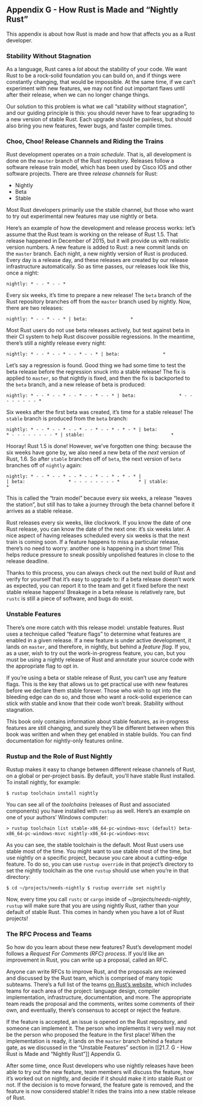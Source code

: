 ## Appendix G - How Rust is Made and “Nightly Rust”


This appendix is about how Rust is made and how that affects you as a Rust developer.

### Stability Without Stagnation

As a language, Rust cares a _lot_ about the stability of your code. We want Rust to be a rock-solid foundation you can build on, and if things were constantly changing, that would be impossible. At the same time, if we can’t experiment with new features, we may not find out important flaws until after their release, when we can no longer change things.

Our solution to this problem is what we call “stability without stagnation”, and our guiding principle is this: you should never have to fear upgrading to a new version of stable Rust. Each upgrade should be painless, but should also bring you new features, fewer bugs, and faster compile times.

### Choo, Choo! Release Channels and Riding the Trains

Rust development operates on a _train schedule_. That is, all development is done on the `master` branch of the Rust repository. Releases follow a software release train model, which has been used by Cisco IOS and other software projects. There are three _release channels_ for Rust:

-   Nightly
-   Beta
-   Stable

Most Rust developers primarily use the stable channel, but those who want to try out experimental new features may use nightly or beta.

Here’s an example of how the development and release process works: let’s assume that the Rust team is working on the release of Rust 1.5. That release happened in December of 2015, but it will provide us with realistic version numbers. A new feature is added to Rust: a new commit lands on the `master` branch. Each night, a new nightly version of Rust is produced. Every day is a release day, and these releases are created by our release infrastructure automatically. So as time passes, our releases look like this, once a night:

`nightly: * - - * - - *` 

Every six weeks, it’s time to prepare a new release! The `beta` branch of the Rust repository branches off from the `master` branch used by nightly. Now, there are two releases:

`nightly: * - - * - - *
                     |
beta:                *` 

Most Rust users do not use beta releases actively, but test against beta in their CI system to help Rust discover possible regressions. In the meantime, there’s still a nightly release every night:

`nightly: * - - * - - * - - * - - *
                     |
beta:                *` 

Let’s say a regression is found. Good thing we had some time to test the beta release before the regression snuck into a stable release! The fix is applied to `master`, so that nightly is fixed, and then the fix is backported to the `beta` branch, and a new release of beta is produced:

`nightly: * - - * - - * - - * - - * - - *
                     |
beta:                * - - - - - - - - *` 

Six weeks after the first beta was created, it’s time for a stable release! The `stable` branch is produced from the `beta` branch:

`nightly: * - - * - - * - - * - - * - - * - * - *
                     |
beta:                * - - - - - - - - *
                                       |
stable:                                *` 

Hooray! Rust 1.5 is done! However, we’ve forgotten one thing: because the six weeks have gone by, we also need a new beta of the _next_ version of Rust, 1.6. So after `stable` branches off of `beta`, the next version of `beta` branches off of `nightly` again:

`nightly: * - - * - - * - - * - - * - - * - * - *
                     |                         |
beta:                * - - - - - - - - *       *
                                       |
stable:                                *` 

This is called the “train model” because every six weeks, a release “leaves the station”, but still has to take a journey through the beta channel before it arrives as a stable release.

Rust releases every six weeks, like clockwork. If you know the date of one Rust release, you can know the date of the next one: it’s six weeks later. A nice aspect of having releases scheduled every six weeks is that the next train is coming soon. If a feature happens to miss a particular release, there’s no need to worry: another one is happening in a short time! This helps reduce pressure to sneak possibly unpolished features in close to the release deadline.

Thanks to this process, you can always check out the next build of Rust and verify for yourself that it’s easy to upgrade to: if a beta release doesn’t work as expected, you can report it to the team and get it fixed before the next stable release happens! Breakage in a beta release is relatively rare, but `rustc` is still a piece of software, and bugs do exist.

### Unstable Features

There’s one more catch with this release model: unstable features. Rust uses a technique called “feature flags” to determine what features are enabled in a given release. If a new feature is under active development, it lands on `master`, and therefore, in nightly, but behind a _feature flag_. If you, as a user, wish to try out the work-in-progress feature, you can, but you must be using a nightly release of Rust and annotate your source code with the appropriate flag to opt in.

If you’re using a beta or stable release of Rust, you can’t use any feature flags. This is the key that allows us to get practical use with new features before we declare them stable forever. Those who wish to opt into the bleeding edge can do so, and those who want a rock-solid experience can stick with stable and know that their code won’t break. Stability without stagnation.

This book only contains information about stable features, as in-progress features are still changing, and surely they’ll be different between when this book was written and when they get enabled in stable builds. You can find documentation for nightly-only features online.

### Rustup and the Role of Rust Nightly

Rustup makes it easy to change between different release channels of Rust, on a global or per-project basis. By default, you’ll have stable Rust installed. To install nightly, for example:

`$ rustup toolchain install nightly` 

You can see all of the _toolchains_ (releases of Rust and associated components) you have installed with `rustup` as well. Here’s an example on one of your authors’ Windows computer:

`> rustup toolchain list
stable-x86_64-pc-windows-msvc (default)
beta-x86_64-pc-windows-msvc
nightly-x86_64-pc-windows-msvc` 

As you can see, the stable toolchain is the default. Most Rust users use stable most of the time. You might want to use stable most of the time, but use nightly on a specific project, because you care about a cutting-edge feature. To do so, you can use `rustup override` in that project’s directory to set the nightly toolchain as the one `rustup` should use when you’re in that directory:

`$ cd ~/projects/needs-nightly
$ rustup override set nightly` 

Now, every time you call `rustc` or `cargo` inside of _~/projects/needs-nightly_, `rustup` will make sure that you are using nightly Rust, rather than your default of stable Rust. This comes in handy when you have a lot of Rust projects!

### The RFC Process and Teams

So how do you learn about these new features? Rust’s development model follows a _Request For Comments (RFC) process_. If you’d like an improvement in Rust, you can write up a proposal, called an RFC.

Anyone can write RFCs to improve Rust, and the proposals are reviewed and discussed by the Rust team, which is comprised of many topic subteams. There’s a full list of the teams [on Rust’s website](https://www.rust-lang.org/governance), which includes teams for each area of the project: language design, compiler implementation, infrastructure, documentation, and more. The appropriate team reads the proposal and the comments, writes some comments of their own, and eventually, there’s consensus to accept or reject the feature.

If the feature is accepted, an issue is opened on the Rust repository, and someone can implement it. The person who implements it very well may not be the person who proposed the feature in the first place! When the implementation is ready, it lands on the `master` branch behind a feature gate, as we discussed in the “Unstable Features” section in [[21.7.  G - How Rust is Made and “Nightly Rust”]] Appendix G.

After some time, once Rust developers who use nightly releases have been able to try out the new feature, team members will discuss the feature, how it’s worked out on nightly, and decide if it should make it into stable Rust or not. If the decision is to move forward, the feature gate is removed, and the feature is now considered stable! It rides the trains into a new stable release of Rust.